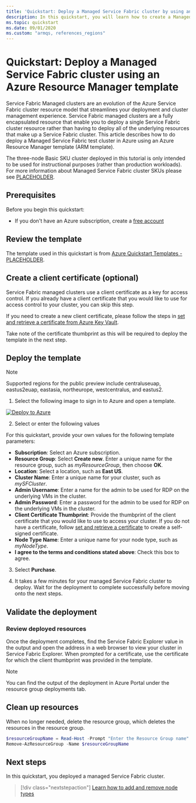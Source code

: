 ```yaml
---
title: 'Quickstart: Deploy a Managed Service Fabric cluster by using an Azure Resource Manager template (Preview)'
description: In this quickstart, you will learn how to create a Managed Service Fabric cluster using an Azure Resource Manager template.
ms.topic: quickstart
ms.date: 09/01/2020
ms.custom: "armqs, references_regions"
---
```


# Quickstart: Deploy a Managed Service Fabric cluster using an Azure Resource Manager template

Service Fabric Managed clusters are an evolution of the Azure Service Fabric cluster resource model that streamlines your deployment and cluster management experience. Service Fabric managed clusters are a fully encapsulated resource that enable you to deploy a single Service Fabric cluster resource rather than having to deploy all of the underlying resources that make up a Service Fabric cluster. This article describes how to do deploy a Managed Service Fabric test cluster in Azure using an Azure Resource Manager template (ARM template).

The three-node Basic SKU cluster deployed in this tutorial is only intended to be used for instructional purposes (rather than production workloads). For more information about Managed Service Fabric cluster SKUs please see [PLACEHOLDER](https://docs.microsoft.com/azure/key-vault/certificates/quick-create-portal#:~:text=%20Quickstart%3A%20Set%20and%20retrieve%20a%20certificate%20from,vault%2C%20you%20just%20need%20to%20take...%20More%20).

## Prerequisites

Before you begin this quickstart:
* If you don't have an Azure subscription, create a [free account](https://azure.microsoft.com/free/?WT.mc_id=A261C142F)

<!-- Section to be completed when templates are merged into the quickstart repo. -->
## Review the template 

The template used in this quickstart is from [Azure Quickstart Templates - PLACEHOLDER](https://docs.microsoft.com/azure/key-vault/certificates/quick-create-portal#:~:text=%20Quickstart%3A%20Set%20and%20retrieve%20a%20certificate%20from,vault%2C%20you%20just%20need%20to%20take...%20More%20).

<!-- To be updated when samples are added 

:::code language="json" source="~peterpogorski/quickstart-templates/101-managed-service-fabric-cluster-basic/azuredeploy.json" range="1-112" :::
-->

## Create a client certificate (optional)

Service Fabric managed clusters use a client certificate as a key for access control. If you already have a client certificate that you would like to use for access control to your cluster, you can skip this step. 

If you need to create a new client certificate, please follow the steps in [set and retrieve a certificate from Azure Key Vault](https://docs.microsoft.com/azure/key-vault/certificates/quick-create-portal#:~:text=%20Quickstart%3A%20Set%20and%20retrieve%20a%20certificate%20from,vault%2C%20you%20just%20need%20to%20take...%20More%20).

Take note of the certificate thumbprint as this will be required to deploy the template in the next step.

## Deploy the template

> [!Note]
> Supported regions for the public preview include centraluseuap, eastus2euap, eastasia, northeurope, westcentralus, and eastus2.

<!-- Link to be updated when template is merged into the quickstart repo -->
1. Select the following image to sign in to Azure and open a template. 

[![Deploy to Azure](../media/template-deployments/deploy-to-azure.svg)](https://portal.azure.com/#create/Microsoft.Template/uri/https%3A%2F%2Fraw.githubusercontent.com%2Fpeterpogorski%2Fazure-quickstart-templates%2Fmanaged-sfrp-sample-templates%2F101-managed-service-fabric-cluster-standard-1-nt%2Fazuredeploy.json)

2. Select or enter the following values

For this quickstart, provide your own values for the following template parameters: 
* **Subscription**: Select an Azure subscription.
* **Resource Group**: Select **Create new**. Enter a unique name for the resource group, such as *myResourceGroup*, then choose **OK**.
* **Location**: Select a location, such as **East US**.
* **Cluster Name**: Enter a unique name for your cluster, such as *mySFCluster*.
* **Admin Username**: Enter a name for the admin to be used for RDP on the underlying VMs in the cluster.
* **Admin Password**: Enter a password for the admin to be used for RDP on the underlying VMs in the cluster.
* **Client Certificate Thumbprint**: Provide the thumbprint of the client certificate that you would like to use to access your cluster. If you do not have a certificate, follow [set and retrieve a certificate](https://docs.microsoft.com/azure/key-vault/certificates/quick-create-portal) to create a self-signed certificate. 
* **Node Type Name**: Enter a unique name for your node type, such as *myNodeType*.
* **I agree to the terms and conditions stated above**: Check this box to agree. 

3. Select **Purchase**.

4. It takes a few minutes for your managed Service Fabric cluster to deploy. Wait for the deployment to complete successfully before moving onto the next steps. 

## Validate the deployment 

### Review deployed resources 

Once the deployment completes, find the Service Fabric Explorer value in the output and open the address in a web browser to view your cluster in Service Fabric Explorer. When prompted for a certificate, use the certificate for which the client thumbprint was provided in the template. 

> [!NOTE]
> You can find the output of the deployment in Azure Portal under the resource group deployments tab.

## Clean up resources

When no longer needed, delete the resource group, which deletes the resources in the resource group.

```powershell
$resourceGroupName = Read-Host -Prompt "Enter the Resource Group name"
Remove-AzResourceGroup -Name $resourceGroupName
```

## Next steps

In this quickstart, you deployed a managed Service Fabric cluster.

> [!div class="nextstepaction"]
> [Learn how to add and remove node types](./tutorial-managed-cluster-add-remove-node-type.md)
 
<!-- LINKS - internal -->

